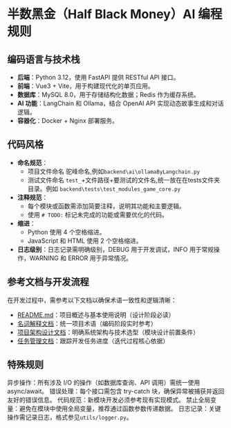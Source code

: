 # 半数黑金（Half Black Money）AI 编程规则

## 编码语言与技术栈
- **后端**：Python 3.12，使用 FastAPI 提供 RESTful API 接口。
- **前端**：Vue3 + Vite，用于构建现代化的单页应用。
- **数据库**：MySQL 8.0，用于存储结构化数据；Redis 作为缓存系统。
- **AI 功能**：LangChain 和 Ollama，结合 OpenAI API 实现动态故事生成和对话逻辑。
- **容器化**：Docker + Nginx 部署服务。

## 代码风格
- **命名规范**：
  - 项目文件命名 驼峰命名,例如`backend\ai\ollamaByLangchain.py`
  - 测试文件命名 `test_`+文件路径+要测试的文件名,统一放在在tests文件夹目录。例如 `backend\tests\test_modules_game_core.py`
- **注释规范**：
  - 每个模块或函数需添加简要注释，说明其功能和主要逻辑。
  - 使用 `# TODO:` 标记未完成的功能或需要优化的代码。
- **缩进**：
  - Python 使用 4 个空格缩进。
  - JavaScript 和 HTML 使用 2 个空格缩进。
- **日志级别**：日志记录需明确级别，DEBUG 用于开发调试，INFO 用于常规操作，WARNING 和 ERROR 用于异常情况。

## 参考文档与开发流程
在开发过程中，需参考以下文档以确保术语一致性和逻辑清晰：
- [README.md](Readme.md)：项目概述与基本使用说明（设计阶段必读）
- [名词解释文档](docs\名词解释.md)：统一项目术语（编码阶段实时参考）
- [项目架构设计文档](docs\项目架构设计.md)：明确系统架构与技术选型（模块设计前置条件）
- [任务管理文档](docs\任务管理.md)：跟踪开发任务进度（迭代过程核心依据）

## 特殊规则
异步操作：所有涉及 I/O 的操作（如数据库查询、API 调用）需统一使用 async/await。
错误处理：每个接口需包含 try-catch 块，确保异常被捕获并返回友好的错误信息。
代码规范：新模块开发必须参考现有实现模式。
禁止全局变量：避免在模块中使用全局变量，推荐通过函数参数传递数据。
日志记录：关键操作需记录日志，格式参见`utils/logger.py`。
